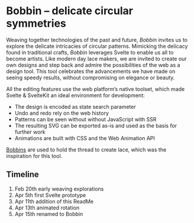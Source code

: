 # Bobbin – delicate circular symmetries

Weaving together technologies of the past and future, _Bobbin_ invites us to explore the delicate intricacies of
circular patterns. Mimicking the delicacy found in traditional crafts, _Bobbin_ leverages Svelte to enable us all to
become artists. Like modern day lace makers, we are invited to create our own designs and step back and admire the
possibilities of the web as a design tool. This tool celebrates the advancements we have made on seeing speedy results,
without compromising on elegance or beauty.

All the editing features use the web platform’s native toolset, which made Svelte & SvelteKit an ideal environment for
development:

- The design is encoded as state search parameter
- Undo and redo rely on the web history
- Patterns can be seen without without JavaScript with SSR
- The resulting SVG can be exported as-is and used as the basis for further work
- Animations are built with CSS and the Web Animation API

[Bobbins](https://en.wikipedia.org/wiki/Bobbin_lace#Bobbins) are used to hold the thread to create lace, which was the
inspiration for this tool.

## Timeline

1. Feb 20th early weaving explorations
2. Apr 5th first Svelte prototype
3. Apr 11th addition of this ReadMe
4. Apr 13th animated rotation
5. Apr 15th renamed to Bobbin

